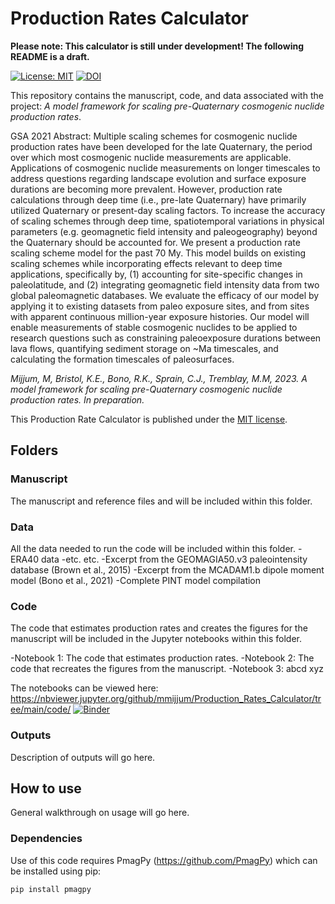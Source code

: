 # Production Rates Calculator
**Please note: This calculator is still under development! The following README is a draft.**

[![License: MIT](https://img.shields.io/badge/License-MIT-yellow.svg)](LICENSE.txt)
[![DOI](https://img.shields.io/badge/DOI-10.1130%2Fabs%2F2021AM--364512-red)](https://gsa.confex.com/gsa/2021AM/webprogram/Paper364512.html)

This repository contains the manuscript, code, and data associated with the project: *A model framework for scaling pre-Quaternary cosmogenic nuclide production rates*.
 
GSA 2021 Abstract: Multiple scaling schemes for cosmogenic nuclide production rates have been developed for the late Quaternary, the period over which most cosmogenic nuclide measurements are applicable. Applications of cosmogenic nuclide measurements on longer timescales to address questions regarding landscape evolution and surface exposure durations are becoming more prevalent. However, production rate calculations through deep time (i.e., pre-late Quaternary) have primarily utilized Quaternary or present-day scaling factors. To increase the accuracy of scaling schemes through deep time, spatiotemporal variations in physical parameters (e.g. geomagnetic field intensity and paleogeography) beyond the Quaternary should be accounted for. We present a production rate scaling scheme model for the past 70 My. This model builds on existing scaling schemes while incorporating effects relevant to deep time applications, specifically by, (1) accounting for site-specific changes in paleolatitude, and (2) integrating geomagnetic field intensity data from two global paleomagnetic databases. We evaluate the efficacy of our model by applying it to existing datasets from paleo exposure sites, and from sites with apparent continuous million-year exposure histories. Our model will enable measurements of stable cosmogenic nuclides to be applied to research questions such as constraining paleoexposure durations between lava flows, quantifying sediment storage on ~Ma timescales, and calculating the formation timescales of paleosurfaces.

*Mijjum, M, Bristol, K.E., Bono, R.K., Sprain, C.J., Tremblay, M.M, 2023. A model framework for scaling pre-Quaternary cosmogenic nuclide production rates. In preparation.*

This Production Rate Calculator is published under the [MIT license](LICENSE.txt).


## Folders 
### Manuscript

The manuscript and reference files and will be included within this folder.


### Data

All the data needed to run the code will be included within this folder. 
-ERA40 data
-etc. etc.
-Excerpt from the GEOMAGIA50.v3 paleointensity database (Brown et al., 2015)
-Excerpt from the MCADAM1.b dipole moment model (Bono et al., 2021)
-Complete PINT model compilation

### Code

The code that estimates production rates and creates the figures for the manuscript will be included in the Jupyter notebooks within this folder.

-Notebook 1: The code that estimates production rates.
-Notebook 2: The code that recreates the figures from the manuscript. 
-Notebook 3: abcd xyz

The notebooks can be viewed here: https://nbviewer.jupyter.org/github/mmijjum/Production_Rates_Calculator/tree/main/code/
[![Binder](https://mybinder.org/badge.svg)](https://mybinder.org/v2/gh/mmijjum/Production_Rates_Calculator/tree/main/code/)

### Outputs

Description of outputs will go here. 

## How to use

General walkthrough on usage will go here.

### Dependencies

Use of this code requires PmagPy (https://github.com/PmagPy) which can be installed using pip: 

```pip install pmagpy```

